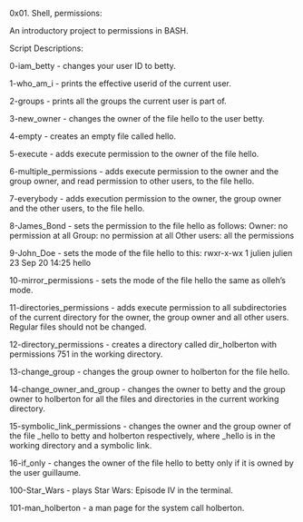 0x01. Shell, permissions:

An introductory project to permissions in BASH.

Script Descriptions:

0-iam_betty - changes your user ID to betty.

1-who_am_i - prints the effective userid of the current user.

2-groups - prints all the groups the current user is part of.

3-new_owner - changes the owner of the file hello to the user betty.

4-empty - creates an empty file called hello.

5-execute - adds execute permission to the owner of the file hello.

6-multiple_permissions - adds execute permission to the owner and the group owner, and read permission to other users, to the file hello.

7-everybody - adds execution permission to the owner, the group owner and the other users, to the file hello.

8-James_Bond - sets the permission to the file hello as follows:
Owner: no permission at all
Group: no permission at all
Other users: all the permissions

9-John_Doe - sets the mode of the file hello to this:
rwxr-x-wx 1 julien julien 23 Sep 20 14:25 hello

10-mirror_permissions - sets the mode of the file hello the same as olleh’s mode.

11-directories_permissions - adds execute permission to all subdirectories of the current directory for the owner, the group owner and all other users. Regular files should not be changed.

12-directory_permissions - creates a directory called dir_holberton with permissions 751 in the working directory.

13-change_group - changes the group owner to holberton for the file hello.

14-change_owner_and_group - changes the owner to betty and the group owner to holberton for all the files and directories in the current working directory.

15-symbolic_link_permissions - changes the owner and the group owner of the file _hello to betty and holberton respectively, where _hello is in the working directory and a symbolic link.

16-if_only - changes the owner of the file hello to betty only if it is owned by the user guillaume.

100-Star_Wars - plays Star Wars: Episode IV in the terminal.

101-man_holberton - a man page for the system call holberton.
